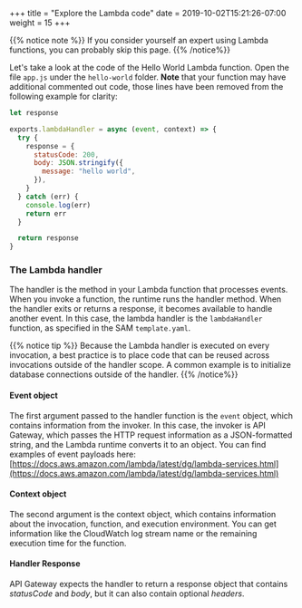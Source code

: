 +++
title = "Explore the Lambda code"
date = 2019-10-02T15:21:26-07:00
weight = 15
+++

{{% notice note %}}
If you consider yourself an expert using Lambda functions, you can probably skip this page.
{{% /notice%}}

Let's take a look at the code of the Hello World Lambda function. Open the file `app.js` under the
`hello-world` folder. **Note** that your function may have additional commented out code, those
lines have been removed from the following example for clarity:

```js
let response

exports.lambdaHandler = async (event, context) => {
  try {
    response = {
      statusCode: 200,
      body: JSON.stringify({
        message: "hello world",
      }),
    }
  } catch (err) {
    console.log(err)
    return err
  }

  return response
}
```

### The Lambda handler

The handler is the method in your Lambda function that processes events. When you invoke a function,
the runtime runs the handler method. When the handler exits or returns a response, it becomes
available to handle another event. In this case, the lambda handler is the `lambdaHandler` function,
as specified in the SAM `template.yaml`.

{{% notice tip %}}
Because the Lambda handler is executed on every invocation, a best practice is to place code that
can be reused across invocations outside of the handler scope. A common example is to initialize
database connections outside of the handler.
{{% /notice%}}

#### Event object

The first argument passed to the handler function is the `event` object, which contains information
from the invoker. In this case, the invoker is API Gateway, which passes the HTTP request
information as a JSON-formatted string, and the Lambda runtime converts it to an object. You can
find examples of event payloads here:
[https://docs.aws.amazon.com/lambda/latest/dg/lambda-services.html](https://docs.aws.amazon.com/lambda/latest/dg/lambda-services.html)

#### Context object

The second argument is the context object, which contains information about the invocation,
function, and execution environment. You can get information like the CloudWatch log stream name or
the remaining execution time for the function.

#### Handler Response

API Gateway expects the handler to return a response object that contains _statusCode_ and _body_,
but it can also contain optional _headers_.
